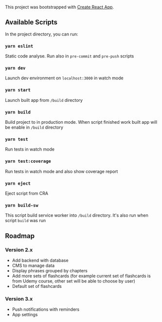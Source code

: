 This project was bootstrapped with [Create React App](https://github.com/facebook/create-react-app).

## Available Scripts

In the project directory, you can run:

### `yarn eslint`
Static code analyse. Run also in `pre-commit` and `pre-push` scripts

### `yarn dev`
Launch dev environment on `localhost:3000` in watch mode

### `yarn start`
Launch built app from `/build` directory

### `yarn build`
Build project to in production mode. When script finished work built app will be enable in `/build` directory

### `yarn test`
Run tests in watch mode

### `yarn test:coverage`
Run tests in watch mode and also show coverage report

### `yarn eject`
Eject script from CRA

### `yarn build-sw`
This script build service worker into `/build` directory. It's also run when script `build` was run

## Roadmap
### Version 2.x
- Add backend with database
- CMS to manage data
- Display phrases grouped by chapters
- Add more sets of flashcards (for example current set of flashcards is from Udemy course, other set will be able to choose by user)
- Default set of flashcards

### Version 3.x
- Push notifications with reminders
- App settings
